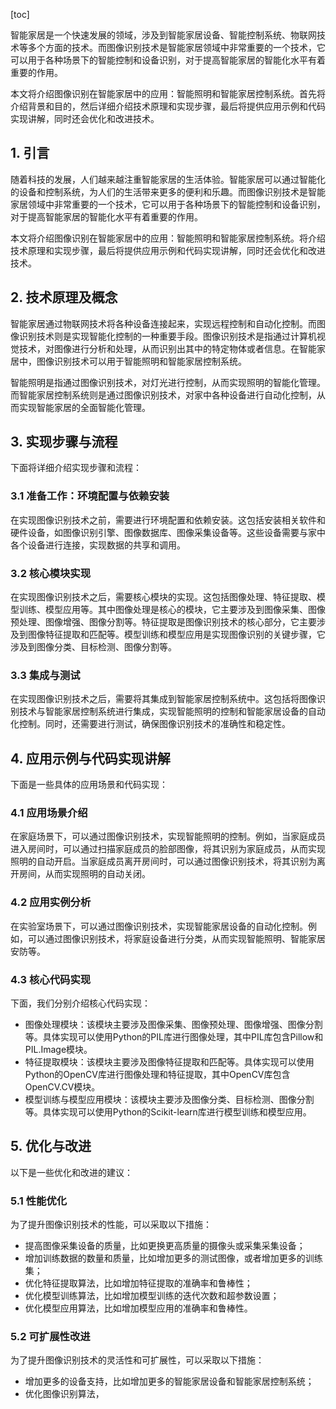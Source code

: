 
[toc]                    
                
                
智能家居是一个快速发展的领域，涉及到智能家居设备、智能控制系统、物联网技术等多个方面的技术。而图像识别技术是智能家居领域中非常重要的一个技术，它可以用于各种场景下的智能控制和设备识别，对于提高智能家居的智能化水平有着重要的作用。

本文将介绍图像识别在智能家居中的应用：智能照明和智能家居控制系统。首先将介绍背景和目的，然后详细介绍技术原理和实现步骤，最后将提供应用示例和代码实现讲解，同时还会优化和改进技术。

## 1. 引言

随着科技的发展，人们越来越注重智能家居的生活体验。智能家居可以通过智能化的设备和控制系统，为人们的生活带来更多的便利和乐趣。而图像识别技术是智能家居领域中非常重要的一个技术，它可以用于各种场景下的智能控制和设备识别，对于提高智能家居的智能化水平有着重要的作用。

本文将介绍图像识别在智能家居中的应用：智能照明和智能家居控制系统。将介绍技术原理和实现步骤，最后将提供应用示例和代码实现讲解，同时还会优化和改进技术。

## 2. 技术原理及概念

智能家居通过物联网技术将各种设备连接起来，实现远程控制和自动化控制。而图像识别技术则是实现智能化控制的一种重要手段。图像识别技术是指通过计算机视觉技术，对图像进行分析和处理，从而识别出其中的特定物体或者信息。在智能家居中，图像识别技术可以用于智能照明和智能家居控制系统。

智能照明是指通过图像识别技术，对灯光进行控制，从而实现照明的智能化管理。而智能家居控制系统则是通过图像识别技术，对家中各种设备进行自动化控制，从而实现智能家居的全面智能化管理。

## 3. 实现步骤与流程

下面将详细介绍实现步骤和流程：

### 3.1 准备工作：环境配置与依赖安装

在实现图像识别技术之前，需要进行环境配置和依赖安装。这包括安装相关软件和硬件设备，如图像识别引擎、图像数据库、图像采集设备等。这些设备需要与家中各个设备进行连接，实现数据的共享和调用。

### 3.2 核心模块实现

在实现图像识别技术之后，需要核心模块的实现。这包括图像处理、特征提取、模型训练、模型应用等。其中图像处理是核心的模块，它主要涉及到图像采集、图像预处理、图像增强、图像分割等。特征提取是图像识别技术的核心部分，它主要涉及到图像特征提取和匹配等。模型训练和模型应用是实现图像识别的关键步骤，它涉及到图像分类、目标检测、图像分割等。

### 3.3 集成与测试

在实现图像识别技术之后，需要将其集成到智能家居控制系统中。这包括将图像识别技术与智能家居控制系统进行集成，实现智能照明的控制和智能家居设备的自动化控制。同时，还需要进行测试，确保图像识别技术的准确性和稳定性。

## 4. 应用示例与代码实现讲解

下面是一些具体的应用场景和代码实现：

### 4.1 应用场景介绍

在家庭场景下，可以通过图像识别技术，实现智能照明的控制。例如，当家庭成员进入房间时，可以通过扫描家庭成员的脸部图像，将其识别为家庭成员，从而实现照明的自动开启。当家庭成员离开房间时，可以通过图像识别技术，将其识别为离开房间，从而实现照明的自动关闭。

### 4.2 应用实例分析

在实验室场景下，可以通过图像识别技术，实现智能家居设备的自动化控制。例如，可以通过图像识别技术，将家庭设备进行分类，从而实现智能照明、智能家居安防等。

### 4.3 核心代码实现

下面，我们分别介绍核心代码实现：

- 图像处理模块：该模块主要涉及图像采集、图像预处理、图像增强、图像分割等。具体实现可以使用Python的PIL库进行图像处理，其中PIL库包含Pillow和PIL.Image模块。
- 特征提取模块：该模块主要涉及图像特征提取和匹配等。具体实现可以使用Python的OpenCV库进行图像处理和特征提取，其中OpenCV库包含OpenCV.CV模块。
- 模型训练与模型应用模块：该模块主要涉及图像分类、目标检测、图像分割等。具体实现可以使用Python的Scikit-learn库进行模型训练和模型应用。


## 5. 优化与改进

以下是一些优化和改进的建议：

### 5.1 性能优化

为了提升图像识别技术的性能，可以采取以下措施：

- 提高图像采集设备的质量，比如更换更高质量的摄像头或采集采集设备；
- 增加训练数据的数量和质量，比如增加更多的测试图像，或者增加更多的训练集；
- 优化特征提取算法，比如增加特征提取的准确率和鲁棒性；
- 优化模型训练算法，比如增加模型训练的迭代次数和超参数设置；
- 优化模型应用算法，比如增加模型应用的准确率和鲁棒性。

### 5.2 可扩展性改进

为了提升图像识别技术的灵活性和可扩展性，可以采取以下措施：

- 增加更多的设备支持，比如增加更多的智能家居设备和智能家居控制系统；
- 优化图像识别算法，

